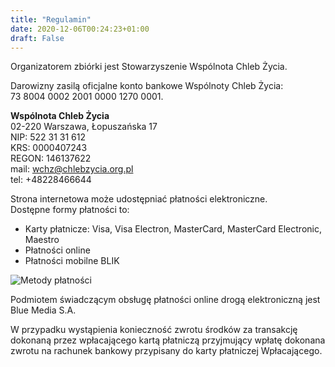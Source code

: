 ```yaml
---
title: "Regulamin"
date: 2020-12-06T00:24:23+01:00
draft: False 
---
```

Organizatorem zbiórki jest Stowarzyszenie Wspólnota Chleb Życia.
 
Darowizny zasilą oficjalne konto bankowe Wspólnoty Chleb Życia:\
73 8004 0002 2001 0000 1270 0001.

**Wspólnota Chleb Życia**   
02-220 Warszawa, Łopuszańska 17\
NIP: 522 31 31 612\
KRS: 0000407243\
REGON: 146137622\
mail: wchz@chlebzycia.org.pl\
tel: +48228466644

Strona internetowa może udostępniać płatności elektroniczne.  
Dostępne formy płatności to:

* Karty płatnicze: Visa, Visa Electron, MasterCard, MasterCard Electronic, Maestro
* Płatności online
* Płatności mobilne BLIK

![Metody płatności](/fanipay-platnosci.png)

Podmiotem świadczącym obsługę płatności online drogą elektroniczną jest Blue Media S.A.

W przypadku wystąpienia konieczność zwrotu środków za transakcję dokonaną przez wpłacającego kartą płatniczą przyjmujący wpłatę dokonana zwrotu na rachunek bankowy przypisany do karty płatniczej Wpłacającego.

